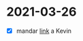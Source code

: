 # 2021-03-26

- [x] mandar [link](https://kentcdodds.com/blog/how-to-write-a-react-component-in-typescript) a Kevin
